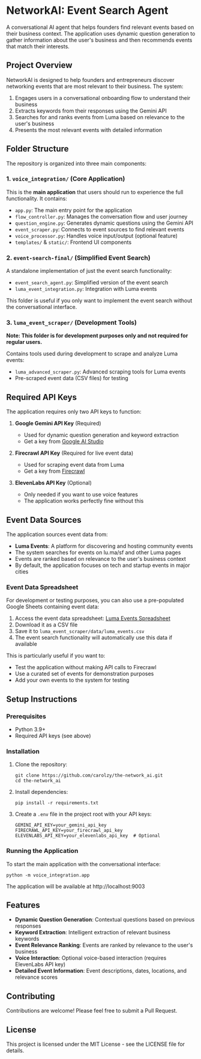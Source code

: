 # NetworkAI: Event Search Agent

A conversational AI agent that helps founders find relevant events based on their business context. The application uses dynamic question generation to gather information about the user's business and then recommends events that match their interests.

## Project Overview

NetworkAI is designed to help founders and entrepreneurs discover networking events that are most relevant to their business. The system:

1. Engages users in a conversational onboarding flow to understand their business
2. Extracts keywords from their responses using the Gemini API
3. Searches for and ranks events from Luma based on relevance to the user's business
4. Presents the most relevant events with detailed information

## Folder Structure

The repository is organized into three main components:

### 1. `voice_integration/` (Core Application)

This is the **main application** that users should run to experience the full functionality. It contains:

- `app.py`: The main entry point for the application
- `flow_controller.py`: Manages the conversation flow and user journey
- `question_engine.py`: Generates dynamic questions using the Gemini API
- `event_scraper.py`: Connects to event sources to find relevant events
- `voice_processor.py`: Handles voice input/output (optional feature)
- `templates/` & `static/`: Frontend UI components

### 2. `event-search-final/` (Simplified Event Search)

A standalone implementation of just the event search functionality:

- `event_search_agent.py`: Simplified version of the event search
- `luma_event_integration.py`: Integration with Luma events

This folder is useful if you only want to implement the event search without the conversational interface.

### 3. `luma_event_scraper/` (Development Tools)

**Note: This folder is for development purposes only and not required for regular users.**

Contains tools used during development to scrape and analyze Luma events:

- `luma_advanced_scraper.py`: Advanced scraping tools for Luma events
- Pre-scraped event data (CSV files) for testing

## Required API Keys

The application requires only two API keys to function:

1. **Google Gemini API Key** (Required)
   - Used for dynamic question generation and keyword extraction
   - Get a key from [Google AI Studio](https://ai.google.dev/)

2. **Firecrawl API Key** (Required for live event data)
   - Used for scraping event data from Luma
   - Get a key from [Firecrawl](https://firecrawl.dev/)

3. **ElevenLabs API Key** (Optional)
   - Only needed if you want to use voice features
   - The application works perfectly fine without this

## Event Data Sources

The application sources event data from:

- **Luma Events**: A platform for discovering and hosting community events
- The system searches for events on lu.ma/sf and other Luma pages
- Events are ranked based on relevance to the user's business context
- By default, the application focuses on tech and startup events in major cities

### Event Data Spreadsheet

For development or testing purposes, you can also use a pre-populated Google Sheets containing event data:

1. Access the event data spreadsheet: [Luma Events Spreadsheet](https://docs.google.com/spreadsheets/d/1yGI2cllPjczO_-u5VELsQ4EbxqxDbLj112acpKL_YKs/edit?gid=353981268)
2. Download it as a CSV file
3. Save it to `luma_event_scraper/data/luma_events.csv`
4. The event search functionality will automatically use this data if available

This is particularly useful if you want to:
- Test the application without making API calls to Firecrawl
- Use a curated set of events for demonstration purposes
- Add your own events to the system for testing

## Setup Instructions

### Prerequisites

- Python 3.9+
- Required API keys (see above)

### Installation

1. Clone the repository:
   ```
   git clone https://github.com/carolzy/the-network_ai.git
   cd the-network_ai
   ```

2. Install dependencies:
   ```
   pip install -r requirements.txt
   ```

3. Create a `.env` file in the project root with your API keys:
   ```
   GEMINI_API_KEY=your_gemini_api_key
   FIRECRAWL_API_KEY=your_firecrawl_api_key
   ELEVENLABS_API_KEY=your_elevenlabs_api_key  # Optional
   ```

### Running the Application

To start the main application with the conversational interface:

```
python -m voice_integration.app
```

The application will be available at http://localhost:9003

## Features

- **Dynamic Question Generation**: Contextual questions based on previous responses
- **Keyword Extraction**: Intelligent extraction of relevant business keywords
- **Event Relevance Ranking**: Events are ranked by relevance to the user's business
- **Voice Interaction**: Optional voice-based interaction (requires ElevenLabs API key)
- **Detailed Event Information**: Event descriptions, dates, locations, and relevance scores

## Contributing

Contributions are welcome! Please feel free to submit a Pull Request.

## License

This project is licensed under the MIT License - see the LICENSE file for details.